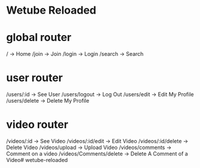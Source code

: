 # Wetube Reloaded

# global router
/ -> Home
/join -> Join
/login -> Login
/search -> Search

# user router
/users/:id -> See User 
/users/logout -> Log Out
/users/edit -> Edit My Profile
/users/delete -> Delete My Profile

# video router
/videos/:id -> See Video
/videos/:id/edit -> Edit Video
/videos/:id/delete -> Delete Video
/videos/upload -> Upload Video
/videos/comments -> Comment on a video
/videos/Comments/delete -> Delete A Comment of a Video#   w e t u b e - r e l o a d e d  
 